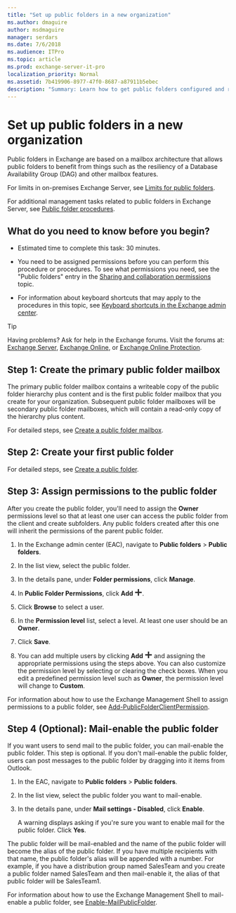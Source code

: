 ```yaml
---
title: "Set up public folders in a new organization"
ms.author: dmaguire
author: msdmaguire
manager: serdars
ms.date: 7/6/2018
ms.audience: ITPro
ms.topic: article
ms.prod: exchange-server-it-pro
localization_priority: Normal
ms.assetid: 7b419906-8977-47f0-8687-a87911b5ebec
description: "Summary: Learn how to get public folders configured and running in Exchange Server 2016 or 2019 for a new organization or in an organization that has never previously had public folders."
---
```


# Set up public folders in a new organization

Public folders in Exchange are based on a mailbox architecture that allows public folders to benefit from things such as the resiliency of a Database Availability Group (DAG) and other mailbox features.
  
For limits in on-premises Exchange Server, see [Limits for public folders](limits.md).
  
For additional management tasks related to public folders in Exchange Server, see [Public folder procedures](procedures.md).
  
## What do you need to know before you begin?

- Estimated time to complete this task: 30 minutes.
    
- You need to be assigned permissions before you can perform this procedure or procedures. To see what permissions you need, see the "Public folders" entry in the [Sharing and collaboration permissions](../../permissions/feature-permissions/sharing-and-collaboration-permissions.md) topic.
    
- For information about keyboard shortcuts that may apply to the procedures in this topic, see [Keyboard shortcuts in the Exchange admin center](../../about-documentation/exchange-admin-center-keyboard-shortcuts.md).
    
> [!TIP]
> Having problems? Ask for help in the Exchange forums. Visit the forums at: [Exchange Server](https://go.microsoft.com/fwlink/p/?linkId=60612), [Exchange Online](https://go.microsoft.com/fwlink/p/?linkId=267542), or [Exchange Online Protection](https://go.microsoft.com/fwlink/p/?linkId=285351).
  
## Step 1: Create the primary public folder mailbox

The primary public folder mailbox contains a writeable copy of the public folder hierarchy plus content and is the first public folder mailbox that you create for your organization. Subsequent public folder mailboxes will be secondary public folder mailboxes, which will contain a read-only copy of the hierarchy plus content.
  
For detailed steps, see [Create a public folder mailbox](create-public-folder-mailboxes.md).
  
## Step 2: Create your first public folder

For detailed steps, see [Create a public folder](create-public-folders.md).
  
## Step 3: Assign permissions to the public folder
<a name="Perms"> </a>

After you create the public folder, you'll need to assign the **Owner** permissions level so that at least one user can access the public folder from the client and create subfolders. Any public folders created after this one will inherit the permissions of the parent public folder.
  
1. In the Exchange admin center (EAC), navigate to **Public folders** \> **Public folders**.
    
2. In the list view, select the public folder.
    
3. In the details pane, under **Folder permissions**, click **Manage**.
    
4. In **Public Folder Permissions**, click **Add** ![Add icon](../../media/ITPro_EAC_AddIcon.png).
    
5. Click **Browse** to select a user.
    
6. In the **Permission level** list, select a level. At least one user should be an **Owner**.
    
7. Click **Save**.
    
8. You can add multiple users by clicking **Add** ![Add icon](../../media/ITPro_EAC_AddIcon.png) and assigning the appropriate permissions using the steps above. You can also customize the permission level by selecting or clearing the check boxes. When you edit a predefined permission level such as **Owner**, the permission level will change to **Custom**.
    
For information about how to use the Exchange Management Shell to assign permissions to a public folder, see [Add-PublicFolderClientPermission](http://technet.microsoft.com/library/d68ad7a9-daa0-4e6d-b819-5cca891c8fd9.aspx).
  
## Step 4 (Optional): Mail-enable the public folder
<a name="Perms"> </a>

If you want users to send mail to the public folder, you can mail-enable the public folder. This step is optional. If you don't mail-enable the public folder, users can post messages to the public folder by dragging into it items from Outlook.
  
1. In the EAC, navigate to **Public folders** \> **Public folders**.
    
2. In the list view, select the public folder you want to mail-enable.
    
3. In the details pane, under **Mail settings - Disabled**, click **Enable**.
    
    A warning displays asking if you're sure you want to enable mail for the public folder. Click **Yes**.
    
The public folder will be mail-enabled and the name of the public folder will become the alias of the public folder. If you have multiple recipients with that name, the public folder's alias will be appended with a number. For example, if you have a distribution group named SalesTeam and you create a public folder named SalesTeam and then mail-enable it, the alias of that public folder will be SalesTeam1.
  
For information about how to use the Exchange Management Shell to mail-enable a public folder, see [Enable-MailPublicFolder](http://technet.microsoft.com/library/6fc7ba9a-62a8-4f41-811f-608363aa1397.aspx).
  

